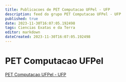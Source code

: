 ```yaml
---
title: Publicacoes de PET Computacao UFPel - UFP
description: feed do grupo PET Computacao UFPel - UFP
published: true
date: 2023-11-30T16:07:05.192498
tags: Ciencias Exatas e da Terra
editor: markdown
dateCreated: 2023-11-30T16:07:05.192498
---
```


# PET Computacao UFPel
[PET Computacao UFPel - UFP](/grupo/186PETComputacaoUFPelUFP.md)
